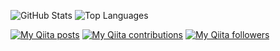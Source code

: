 ![GitHub Stats](https://github-readme-stats.vercel.app/api?username=shonansurvivors&count_private=true&show_icons=true&theme=buefy&line_height=24)
![Top Languages](https://github-readme-stats.vercel.app/api/top-langs/?username=shonansurvivors&layout=compact&langs_count=8&theme=buefy)

[![My Qiita posts](https://qiita-badge.apiapi.app/s/shonansurvivors/posts.svg)](http://qiita.com/shonansurvivors) [![My Qiita contributions](https://qiita-badge.apiapi.app/s/shonansurvivors/contributions.svg)](http://qiita.com/shonansurvivors) [![My Qiita followers](https://qiita-badge.apiapi.app/s/shonansurvivors/followers.svg)](http://qiita.com/shonansurvivors)
